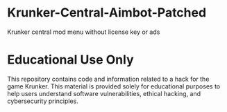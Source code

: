 # Krunker-Central-Aimbot-Patched
Krunker central mod menu without license key or ads

# Educational Use Only

This repository contains code and information related to a hack for the game Krunker. This material is provided solely for educational purposes to help users understand software vulnerabilities, ethical hacking, and cybersecurity principles.
